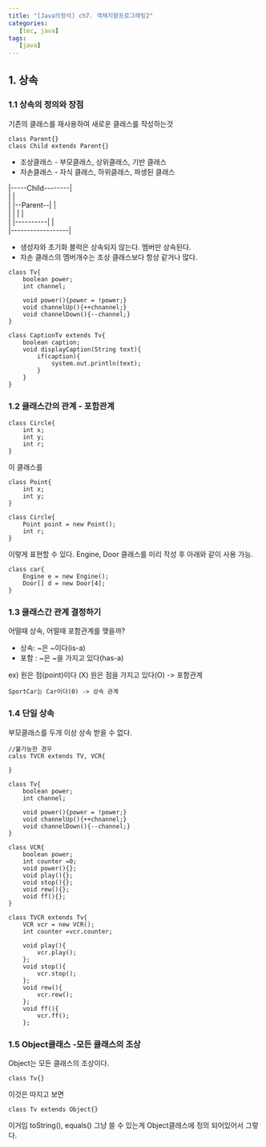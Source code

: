```yaml
---
title: "[Java의정석] ch7. 객체지향프로그래밍2"
categories:
   [tec, java]
tags:
   [java]
---
```


## 1. 상속
### 1.1 상속의 정의와 장점
기존의 클래스를 재사용하여 새로운 클래스를 작성하는것
``` 
class Parent{}
class Child extends Parent{}
```
- 조상클래스 -  부모클래스, 상위클래스, 기반 클래스
- 자손클래스 - 자식 클래스, 하위클래스, 파생된 클래스  

|-----Child--------|  
|                  |  
|   |--Parent--|   |  
|   |          |   |  
|   |----------|   |  
|------------------|   

- 생성자와 초기화 블럭은 상속되지 않는다. 멤버만 상속된다.
- 자손 클래스의 멤버개수는 조상 클래스보다 항상 같거나 많다.  
``` 
class Tv{
    boolean power;
    int channel;
    
    void power(){power = !power;}
    void channelUp(){++chnannel;}
    void channelDown(){--channel;}
}

class CaptionTv extends Tv{
    boolean caption;
    void displayCaption(String text){
        if(caption){
            system.out.println(text);
        }
    }
}
```

### 1.2 클래스간의 관계 - 포함관계
```
class Circle{
    int x;
    int y;
    int r;
}
```
이 클래스를
``` 
class Point{
    int x; 
    int y;
}

class Circle{
    Point point = new Point();
    int r;
}
```
이렇게 표현할 수 있다.
Engine, Door 클래스를 미리 작성 후 아래와 같이 사용 가능.
``` 
class car{
    Engine e = new Engine();
    Door[] d = new Door[4];
}
```
### 1.3 클래스간 관계 결정하기
어떨때 상속, 어떨때 포함관계를 맺을까?  
- 상속: ~은 ~이다(is-a)
- 포함 : ~은 ~을 가지고 있다(has-a)  

ex) 원은 점(point)이다 (X)
    원은 점을 가지고 있다(O)  -> 포함관계
    
    SportCar는 Car이다(0) -> 상속 관계

### 1.4 단일 상속
부모클래스를 두개 이상 상속 받을 수 없다.
``` 
//불가능한 경우
calss TVCR extends TV, VCR{

}
```
``` 
class Tv{
    boolean power;
    int channel;
    
    void power(){power = !power;}
    void channelUp(){++chnannel;}
    void channelDown(){--channel;}
}

class VCR{
    boolean power;
    int counter =0;
    void power(){};
    void play(){};
    void stop(){};
    void rew(){};
    void ff(){};
}

class TVCR extends Tv{
    VCR vcr = new VCR();
    int counter =vcr.counter;
    
    void play(){
        vcr.play();
    };
    void stop(){
        vcr.stop();
    };
    void rew(){
        vcr.rew();
    };
    void ff(){
        vcr.ff();
    };
```

### 1.5 Object클래스 -모든 클래스의 조상
Object는 모든 클래스의 조상이다.
``` 
class Tv{}
```
이것은 따지고 보면
```
class Tv extends Object{}
```
이거임
toString(), equals() 그냥 쓸 수 있는게 Object클래스에 정의 되어있어서 그렇다.
